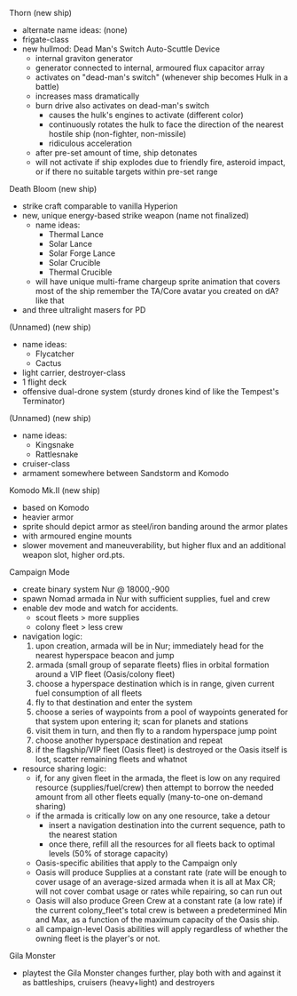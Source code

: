 Thorn (new ship)
  * alternate name ideas: (none)
  * frigate-class
  * new hullmod: Dead Man's Switch Auto-Scuttle Device
    * internal graviton generator
     * generator connected to internal, armoured flux capacitor array
      * activates on "dead-man's switch" (whenever ship becomes Hulk in a battle)
      * increases mass dramatically
    * burn drive also activates on dead-man's switch
      * causes the hulk's engines to activate (different color)
      * continuously rotates the hulk to face the direction of the nearest hostile ship (non-fighter, non-missile)
      * ridiculous acceleration
    * after pre-set amount of time, ship detonates
    * will not activate if ship explodes due to friendly fire, asteroid impact, or if there no suitable targets within pre-set range

Death Bloom (new ship)
  * strike craft comparable to vanilla Hyperion
  * new, unique energy-based strike weapon (name not finalized)
    * name ideas:
      * Thermal Lance
      * Solar Lance
      * Solar Forge Lance
      * Solar Crucible
      * Thermal Crucible
    * will have unique multi-frame chargeup sprite animation that covers most of the ship
      remember the TA/Core avatar you created on dA? like that
  * and three ultralight masers for PD

(Unnamed) (new ship)
  * name ideas:
    * Flycatcher
    * Cactus
  * light carrier, destroyer-class
  * 1 flight deck
  * offensive dual-drone system (sturdy drones kind of like the Tempest's Terminator)
  
(Unnamed) (new ship)
  * name ideas:
    * Kingsnake
    * Rattlesnake
  * cruiser-class
  * armament somewhere between Sandstorm and Komodo

Komodo Mk.II (new ship)
  * based on Komodo
  * heavier armor
  * sprite should depict armor as steel/iron banding around the armor plates
  * with armoured engine mounts
  * slower movement and maneuverability, but higher flux and an additional weapon slot, higher ord.pts.

Campaign Mode
  * create binary system Nur @ 18000,-900
  * spawn Nomad armada in Nur with sufficient supplies, fuel and crew
  * enable dev mode and watch for accidents.
    * scout fleets > more supplies
    * colony fleet > less crew
  * navigation logic:
    1. upon creation, armada will be in Nur; immediately head for the nearest hyperspace beacon and jump
    2. armada (small group of separate fleets) flies in orbital formation around a VIP fleet (Oasis/colony fleet)
    3. choose a hyperspace destination which is in range, given current fuel consumption of all fleets
    4. fly to that destination and enter the system
    5. choose a series of waypoints from a pool of waypoints generated for that system upon entering it; scan for planets and stations
    6. visit them in turn, and then fly to a random hyperspace jump point
    7. choose another hyperspace destination and repeat
    8. if the flagship/VIP fleet (Oasis fleet) is destroyed or the Oasis itself is lost, scatter remaining fleets and whatnot
  * resource sharing logic:
    * if, for any given fleet in the armada, the fleet is low on any required resource (supplies/fuel/crew) then attempt to borrow the needed amount from all other fleets equally (many-to-one on-demand sharing)
	* if the armada is critically low on any one resource, take a detour
	  * insert a navigation destination into the current sequence, path to the nearest station
	  * once there, refill all the resources for all fleets back to optimal levels (50% of storage capacity)
	* Oasis-specific abilities that apply to the Campaign only
    * Oasis will produce Supplies at a constant rate (rate will be enough to cover usage of an average-sized armada when it is all at Max CR; will not cover combat usage or rates while repairing, so can run out
    * Oasis will also produce Green Crew at a constant rate (a low rate) if the current colony_fleet's total crew is between a predetermined Min and Max, as a function of the maximum capacity of the Oasis ship.
    * all campaign-level Oasis abilities will apply regardless of whether the owning fleet is the player's or not.
	
Gila Monster
  * playtest the Gila Monster changes further, play both with and against it as battleships, cruisers (heavy+light) and destroyers
    

